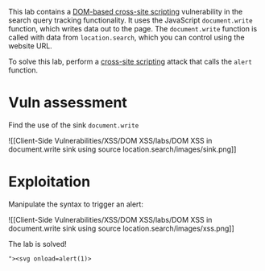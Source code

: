 This lab contains a [DOM-based cross-site scripting](https://portswigger.net/web-security/cross-site-scripting/dom-based) vulnerability in the search query tracking functionality. It uses the JavaScript `document.write` function, which writes data out to the page. The `document.write` function is called with data from `location.search`, which you can control using the website URL.

To solve this lab, perform a [cross-site scripting](https://portswigger.net/web-security/cross-site-scripting) attack that calls the `alert` function.

# Vuln assessment

Find the use of the sink `document.write`

![[Client-Side Vulnerabilities/XSS/DOM XSS/labs/DOM XSS in document.write sink using source location.search/images/sink.png]]

# Exploitation

Manipulate the syntax to trigger an alert:


![[Client-Side Vulnerabilities/XSS/DOM XSS/labs/DOM XSS in document.write sink using source location.search/images/xss.png]]

The lab is solved!

`"><svg onload=alert(1)>`